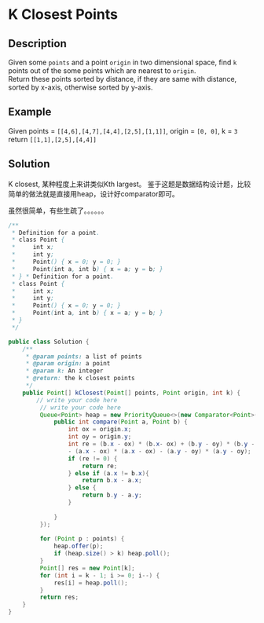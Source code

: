 # K Closest Points

## Description

Given some `points` and a point `origin` in two dimensional space, find `k` points out of the some points which are nearest to `origin`.  
Return these points sorted by distance, if they are same with distance, sorted by x-axis, otherwise sorted by y-axis.

## Example

Given points = `[[4,6],[4,7],[4,4],[2,5],[1,1]]`, origin = `[0, 0]`, k = `3`  
return `[[1,1],[2,5],[4,4]]`

## Solution

K closest, 某种程度上来讲类似Kth largest。 鉴于这题是数据结构设计题，比较简单的做法就是直接用heap，设计好comparator即可。

虽然很简单，有些生疏了。。。。。。

```java
/**
 * Definition for a point.
 * class Point {
 *     int x;
 *     int y;
 *     Point() { x = 0; y = 0; }
 *     Point(int a, int b) { x = a; y = b; }
 * } * Definition for a point.
 * class Point {
 *     int x;
 *     int y;
 *     Point() { x = 0; y = 0; }
 *     Point(int a, int b) { x = a; y = b; }
 * }
 */

public class Solution {
    /**
     * @param points: a list of points
     * @param origin: a point
     * @param k: An integer
     * @return: the k closest points
     */
    public Point[] kClosest(Point[] points, Point origin, int k) {
        // write your code here
         // write your code here        
         Queue<Point> heap = new PriorityQueue<>(new Comparator<Point>(){           
             public int compare(Point a, Point b) {                
                 int ox = origin.x;                
                 int oy = origin.y; 
                 int re = (b.x - ox) * (b.x- ox) + (b.y - oy) * (b.y - oy)          
                 - (a.x - ox) * (a.x - ox) - (a.y - oy) * (a.y - oy);
                 if (re != 0) {
                     return re;
                 } else if (a.x != b.x){
                     return b.x - a.x;
                 } else {
                     return b.y - a.y;
                 }
                 
             }        
         });      
         
         for (Point p : points) {            
             heap.offer(p);            
             if (heap.size() > k) heap.poll();        
         }        
         Point[] res = new Point[k];        
         for (int i = k - 1; i >= 0; i--) {            
             res[i] = heap.poll();        
         }        
         return res;    
    }
}
```

